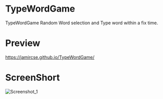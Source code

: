 # TypeWordGame
TypeWordGame Random Word selection and Type word within a fix time.

# Preview

https://jamircse.github.io/TypeWordGame/

# ScreenShort

![Screenshot_1](https://user-images.githubusercontent.com/46633915/197362640-c383cda4-bac4-41ac-ac91-f00d67b0ff91.png)
